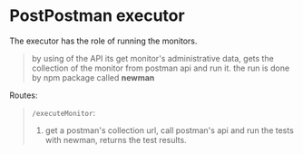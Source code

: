 # PostPostman executor
The executor has the role of running the monitors.

> by using of the API its get monitor's administrative data, gets the collection of the monitor from postman api and run it.
> the run is done by npm package called **newman**

Routes:
> `/executeMonitor`:
> 1. get a postman's collection url, call postman's api and run the tests with newman, returns the test results.
